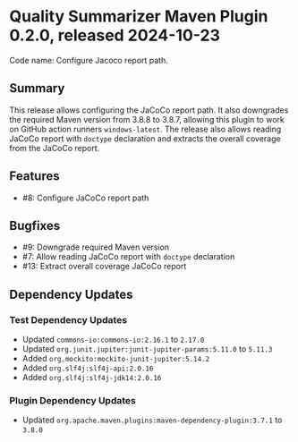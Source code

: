 # Quality Summarizer Maven Plugin 0.2.0, released 2024-10-23

Code name: Configure Jacoco report path.

## Summary

This release allows configuring the JaCoCo report path. It also downgrades the required Maven version from 3.8.8 to 3.8.7, allowing this plugin to work on GitHub action runners `windows-latest`. The release also allows reading JaCoCo report with `doctype` declaration and extracts the overall coverage from the JaCoCo report.

## Features

* #8: Configure JaCoCo report path

## Bugfixes

* #9: Downgrade required Maven version
* #7: Allow reading JaCoCo report with `doctype` declaration
* #13: Extract overall coverage JaCoCo report

## Dependency Updates

### Test Dependency Updates

* Updated `commons-io:commons-io:2.16.1` to `2.17.0`
* Updated `org.junit.jupiter:junit-jupiter-params:5.11.0` to `5.11.3`
* Added `org.mockito:mockito-junit-jupiter:5.14.2`
* Added `org.slf4j:slf4j-api:2.0.16`
* Added `org.slf4j:slf4j-jdk14:2.0.16`

### Plugin Dependency Updates

* Updated `org.apache.maven.plugins:maven-dependency-plugin:3.7.1` to `3.8.0`
